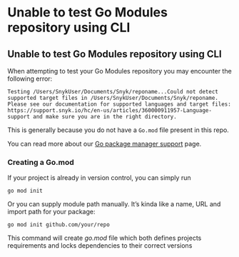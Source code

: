 # Unable to test Go Modules repository using CLI

##  Unable to test Go Modules repository using CLI

When attempting to test your Go Modules repository you may encounter the following error:

```text
Testing /Users/SnykUser/Documents/Snyk/reponame...Could not detect supported target files in /Users/SnykUser/Documents/Snyk/reponame.
Please see our documentation for supported languages and target files: https://support.snyk.io/hc/en-us/articles/360000911957-Language-support and make sure you are in the right directory.
```

This is generally because you do not have a `Go.mod` file present in this repo.

You can read more about our [Go package manager support](/hc/en-us/articles/360001378818) page.

### Creating a Go.mod <a id="bb30"></a>

If your project is already in version control, you can simply run

```text
go mod init
```

Or you can supply module path manually. It’s kinda like a name, URL and import path for your package:

```text
go mod init github.com/your/repo
```

This command will create _go.mod_ file which both defines projects requirements and locks dependencies to their correct versions

